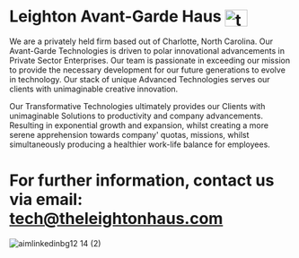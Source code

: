# Leighton Avant-Garde Haus <a href="https://www.linkedin.com/company/theleightonhaus/" target="blank"><img align="center" src="https://raw.githubusercontent.com/rahuldkjain/github-profile-readme-generator/master/src/images/icons/Social/linked-in-alt.svg" alt="thelucienleighton" height="30" width="40" /></a>
We are a privately held firm based out of Charlotte, North Carolina. Our Avant-Garde Technologies is driven to polar innovational advancements in Private Sector Enterprises. Our team is passionate in exceeding our mission to provide the necessary development for our future generations to evolve in technology. Our stack of unique Advanced Technologies serves our clients with unimaginable creative innovation.

Our Transformative Technologies ultimately provides our Clients with unimaginable Solutions to productivity and company advancements. Resulting in exponential growth and expansion, whilst creating a more serene apprehension towards company' quotas, missions, whilst simultaneously producing a healthier work-life balance for employees.

# For further information, contact us via email: tech@theleightonhaus.com 
![aimlinkedinbg12 14 (2)](https://user-images.githubusercontent.com/119469038/209342013-ad59d147-7591-4a96-8714-495374bf51ad.png)


